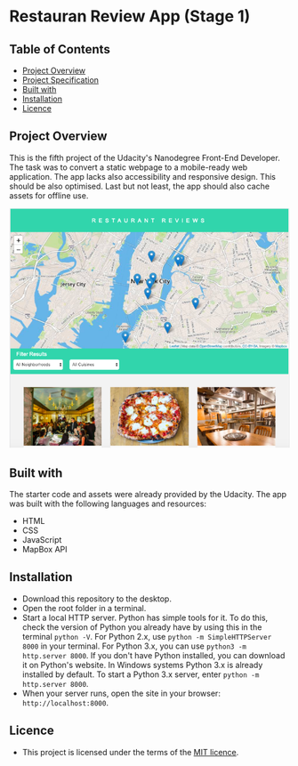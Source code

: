 # Restauran Review App (Stage 1)

## Table of Contents

* [Project Overview](#project-overview)
* [Project Specification](#project-specification)
* [Built with](#built-with)
* [Installation](#installation)
* [Licence](#licence)

## Project Overview

This is the fifth project of the Udacity's Nanodegree Front-End Developer. The task was to convert a static webpage to a mobile-ready web application. The app lacks also accessibility and responsive design. This should be also optimised. Last but not least, the app should also cache assets for offline use.  


![image](img/screenshot-readme.png "Image of the web app")

## Built with

The starter code and assets were already provided by the Udacity. The app was built with the following languages and resources:

- HTML
- CSS
- JavaScript
- MapBox API

## Installation

- Download this repository to the desktop.
- Open the root folder in a terminal.
- Start a local HTTP server. Python has simple tools for it. To do this, check the version of Python you already have by using this in the terminal `python -V`. For Python 2.x, use `python -m SimpleHTTPServer 8000` in your terminal. For Python 3.x, you can use `python3 -m http.server 8000`. If you don't have Python installed, you can download it on Python's website.
In Windows systems Python 3.x is already installed by default. To start a Python 3.x server, enter `python -m http.server 8000`.
- When your server runs, open the site in your browser: `http://localhost:8000`.

## Licence

- This project is licensed under the terms of the [MIT licence](https://en.wikipedia.org/wiki/MIT_License).
